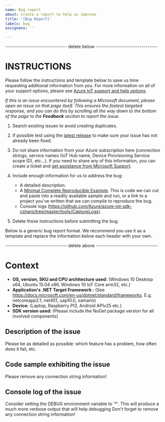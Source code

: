 ```yaml
---
name: Bug report
about: Create a report to help us improve
title: '[Bug Report]'
labels: bug
assignees: ''

---
```


------------------------------- delete below -------------------------------

INSTRUCTIONS
==========

Please follow the instructions and template below to save us time requesting additional information from you. For more information on all of your support options, please see [Azure IoT support and help options](https://docs.microsoft.com/en-us/azure/iot-fundamentals/iot-support-help).

*If this is an issue encountered by following a Microsoft document, please open an issue on that page itself. This ensures the fastest targeted response, and you can do this by scrolling all the way down to the bottom of the page to the **Feedback** section to report the issue.*

1. Search existing issues to avoid creating duplicates.

2. If possible test using the [latest release](https://github.com/Azure/azure-iot-sdk-csharp/releases) to make sure your issue has not already been fixed.

3. Do not share information from your Azure subscription here (connection strings, service names (IoT Hub name, Device Provisioning Service scope ID), etc...). If you need to share any of this information, you can create a ticket and [get assistance from Microsoft Support](https://docs.microsoft.com/en-us/azure/azure-supportability/how-to-create-azure-support-request).

4. Include enough information for us to address the bug:
   -  A detailed description.
   -  A [Minimal Complete Reproducible Example](https://stackoverflow.com/help/mcve). This is code we can cut and paste into a readily available sample and run, or a link to a project you've written that we can compile to reproduce the bug. 
   -  Console logs (https://github.com/Azure/azure-iot-sdk-csharp/tree/master/tools/CaptureLogs).

5. Delete these instructions before submitting the bug.

Below is a generic bug report format. We recommend you use it as a template and replace the information below each header with your own. 

------------------------------- delete above -------------------------------


# Context

- **OS, version, SKU and CPU architecture used:** <VERSION> (Windows 10 Desktop x64, Ubuntu 15.04 x86, Windows 10 IoT Core arm32, etc.)
- **Application's .NET Target Framework :** <NETVERSION> (See https://docs.microsoft.com/en-us/dotnet/standard/frameworks. E.g. netcoreapp2.1, net451, uap10.0, xamarin)
- **Device:** <DEVICETYPE> (Laptop, Raspberry PI3, Android APIv25 etc.)
- **SDK version used:** <VERSION> (Please include the NuGet package version for all involved components)


## Description of the issue
Please be as detailed as possible: which feature has a problem, how often does it fail, etc.

## Code sample exhibiting the issue
Please remove any connection string information!

## Console log of the issue
Consider setting the DEBUG environment variable to '*'. This will produce a much more verbose output that will help debugging
Don't forget to remove any connection string information!

